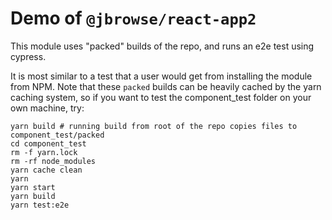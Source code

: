 # Demo of `@jbrowse/react-app2`

This module uses "packed" builds of the repo, and runs an e2e test using
cypress.

It is most similar to a test that a user would get from installing the module
from NPM. Note that these `packed` builds can be heavily cached by the yarn
caching system, so if you want to test the component_test folder on your own
machine, try:

```
yarn build # running build from root of the repo copies files to component_test/packed
cd component_test
rm -f yarn.lock
rm -rf node_modules
yarn cache clean
yarn
yarn start
yarn build
yarn test:e2e
```
